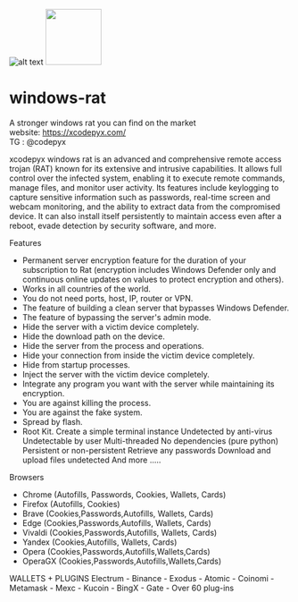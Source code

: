 ![alt text](https://github.com/user-attachments/assets/5f340711-7a62-4a00-aa7a-956a90dc2b39)
<img src="[https://your-image-url](https://github.com/user-attachments/assets/5f340711-7a62-4a00-aa7a-956a90dc2b39)" width="100" height="100">

# windows-rat  
A stronger windows rat you can find on the market  
website: https://xcodepyx.com/  
TG : @codepyx  

xcodepyx windows rat is an advanced and comprehensive remote access trojan (RAT) known for its extensive and intrusive capabilities. It allows full control over the infected system, enabling it to execute remote commands, manage files, and monitor user activity. Its features include keylogging to capture sensitive information such as passwords, real-time screen and webcam monitoring, and the ability to extract data from the compromised device. It can also install itself persistently to maintain access even after a reboot, evade detection by security software, and more.


Features
- Permanent server encryption feature for the duration of your subscription to Rat (encryption includes Windows Defender only and continuous online updates on values ​​to protect encryption and others). 
- Works in all countries of the world. 
- You do not need ports, host, IP, router or VPN. 
- The feature of building a clean server that bypasses Windows Defender. 
- The feature of bypassing the server's admin mode. 
- Hide the server with a victim device completely. 
- Hide the download path on the device. 
- Hide the server from the process and operations.
- Hide your connection from inside the victim device completely. 
- Hide from startup processes. 
- Inject the server with the victim device completely. 
- Integrate any program you want with the server while maintaining its encryption. 
- You are against killing the process. 
- You are against the fake system. 
- Spread by flash. 
- Root Kit. 
Create a simple terminal instance
Undetected by anti-virus
Undetectable by user
Multi-threaded
No dependencies (pure python)
Persistent or non-persistent
Retrieve any passwords
Download and upload files undetected
And more .....

Browsers
- Chrome (Autofills, Passwords, Cookies, Wallets, Cards)
- Firefox (Autofills, Cookies)
- Brave (Cookies,Passwords,Autofills, Wallets, Cards)
- Edge (Cookies,Passwords,Autofills, Wallets, Cards)
- Vivaldi (Cookies,Passwords,Autofills, Wallets, Cards)
- Yandex (Cookies,Autofills, Wallets, Cards)
- Opera (Cookies,Passwords,Autofills,Wallets,Cards)
- OperaGX (Cookies,Passwords,Autofills,Wallets,Cards)

WALLETS + PLUGINS
Electrum - Binance - Exodus - Atomic - Coinomi - Metamask - Mexc - Kucoin - BingX - Gate  - Over 60 plug-ins
